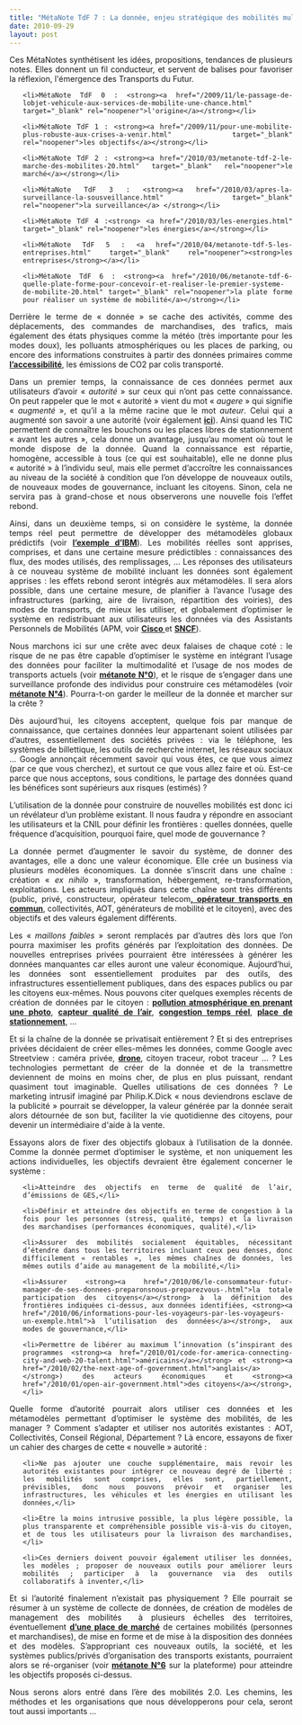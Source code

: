 ```yaml
---
title: "MétaNote TdF 7 : La donnée, enjeu stratégique des mobilités multimodales, quelles perspectives ?"
date: 2010-09-29
layout: post
---
```


<p style="text-align: justify;">Ces MétaNotes synthétisent les idées, propositions, tendances de plusieurs notes. Elles donnent un fil conducteur, et servent de balises pour favoriser la réflexion, l'émergence des Transports du Futur.</p>

<ul style="text-align: justify;">
 	<li>MétaNote TdF 0 : <strong><a href="/2009/11/le-passage-de-lobjet-vehicule-aux-services-de-mobilite-une-chance.html" target="_blank" rel="noopener">l'origine</a></strong></li>
 	<li>MétaNote TdF 1 : <strong><a href="/2009/11/pour-une-mobilite-plus-robuste-aux-crises-a-venir.html" target="_blank" rel="noopener">les objectifs</a></strong></li>
 	<li>MétaNote TdF 2 : <strong><a href="/2010/03/metanote-tdf-2-le-marche-des-mobilites-20.html" target="_blank" rel="noopener">le marché</a></strong></li>
 	<li>MétaNote TdF 3 : <strong><a href="/2010/03/apres-la-surveillance-la-sousveillance.html" target="_blank" rel="noopener">la surveillance</a> </strong></li>
 	<li>MétaNote TdF 4 :<strong> <a href="/2010/03/les-energies.html" target="_blank" rel="noopener">les énergies</a></strong></li>
 	<li>MétaNote TdF 5 : <a href="/2010/04/metanote-tdf-5-les-entreprises.html" target="_blank" rel="noopener"><strong>les entreprises</strong></a></li>
 	<li>MétaNote TdF 6 : <strong><a href="/2010/06/metanote-tdf-6-quelle-plate-forme-pour-concevoir-et-realiser-le-premier-systeme-de-mobilite-20.html" target="_blank" rel="noopener">la plate forme pour réaliser un système de mobilité</a></strong></li>
</ul>
<p style="text-align: justify;">Derrière le terme de « donnée » se cache des activités, comme des déplacements, des commandes de marchandises, des trafics, mais également des états physiques comme la météo (très importante pour les modes doux), les polluants atmosphériques ou les places de parking, ou encore des informations construites à partir des données primaires comme <strong><a href="/wp-content/uploads/sites/6/2010/09/145.pdf">l’accessibilité</a></strong>, les émissions de CO2 par colis transporté.</p>
<p style="text-align: justify;">Dans un premier temps, la connaissance de ces données permet aux utilisateurs d’avoir « <em>autorité</em> » sur ceux qui n’ont pas cette connaissance. On peut rappeler que le mot « autorité » vient du mot « <em>augere</em> » qui signifie « <em>augmenté</em> », et qu’il a la même racine que le mot <em>auteur</em>. Celui qui a augmenté son savoir a une autorité (voir également <strong><a href="/2009/11/autorite-des-transports-vers-une-revolution-.html">ici</a></strong>). Ainsi quand les TIC permettent de connaître les bouchons ou les places libres de stationnement « avant les autres », cela donne un avantage, jusqu’au moment où tout le monde dispose de la donnée. Quand la connaissance est répartie, homogène, accessible à tous (ce qui est souhaitable), elle ne donne plus « autorité » à l’individu seul, mais elle permet d’accroître les connaissances au niveau de la société à condition que l’on développe de nouveaux outils, de nouveaux modes de gouvernance, incluant les citoyens. Sinon, cela ne servira pas à grand-chose et nous observerons une nouvelle fois l’effet rebond.</p>
<p style="text-align: justify;"></p>
<!--more-->
<p style="text-align: justify;">Ainsi, dans un deuxième temps, si on considère le système, la donnée temps réel peut permettre de développer des métamodèles globaux prédictifs (voir <strong><a href="/2010/07/ibm-aide-les-habitants-de-stockholm-a-prevoir-leurs-meilleures-options-de-deplacement.html">l’exemple d’IBM</a></strong>). Les mobilités réelles sont apprises, comprises, et dans une certaine mesure prédictibles : connaissances des flux, des modes utilisés, des remplissages, … Les réponses des utilisateurs à ce nouveau système de mobilité incluant les données sont également apprises : les effets rebond seront intégrés aux métamodèles. Il sera alors possible, dans une certaine mesure, de planifier à l’avance l’usage des infrastructures (parking, aire de livraison, répartition des voiries), des modes de transports, de mieux les utiliser, et globalement d’optimiser le système en redistribuant aux utilisateurs les données via des Assistants Personnels de Mobilités (APM, voir <strong><a href="/2010/02/personnal-travel-assistant-cisco.html" target="_blank" rel="noopener">Cisco </a></strong>et <strong><a href="/2010/04/le-compagnon-de-la-sncf-futur-assistant-personnel-de-mobilite.html" target="_blank" rel="noopener">SNCF</a></strong>).</p>
<p style="text-align: justify;">Nous marchons ici sur une crête avec deux falaises de chaque coté : le risque de ne pas être capable d’optimiser le système en intégrant l’usage des données pour faciliter la multimodalité et l’usage de nos modes de transports actuels (voir <strong><a href="/2009/11/le-passage-de-lobjet-vehicule-aux-services-de-mobilite-une-chance.html">métanote N°0</a></strong>), et le risque de s’engager dans une surveillance profonde des individus pour construire ces métamodèles (voir <strong><a href="/2010/03/apres-la-surveillance-la-sousveillance.html">métanote N°4</a></strong>). Pourra-t-on garder le meilleur de la donnée et marcher sur la crête ?</p>
<p style="text-align: justify;">Dès aujourd’hui, les citoyens acceptent, quelque fois par manque de connaissance, que certaines données leur appartenant soient utilisées par d’autres, essentiellement des sociétés privées : via le téléphone, les systèmes de billettique, les outils de recherche internet, les réseaux sociaux … Google annonçait récemment savoir qui vous êtes, ce que vous aimez (par ce que vous cherchez), et surtout ce que vous allez faire et où. Est-ce parce que nous acceptons, sous conditions, le partage des données quand les bénéfices sont supérieurs aux risques (estimés) ?</p>
<p style="text-align: justify;">L’utilisation de la donnée pour construire de nouvelles mobilités est donc ici un révélateur d’un problème existant. Il nous faudra y répondre en associant les utilisateurs et la CNIL pour définir les frontières : quelles données, quelle fréquence d’acquisition, pourquoi faire, quel mode de gouvernance ?</p>
<p style="text-align: justify;">La donnée permet d’augmenter le savoir du système, de donner des avantages, elle a donc une valeur économique. Elle crée un business via plusieurs modèles économiques. La donnée s’inscrit dans une chaîne : création « <em>ex nihilo</em> », transformation, hébergement, re-transformation, exploitations. Les acteurs impliqués dans cette chaîne sont très différents (public, privé, constructeur, opérateur telecom<strong><a href="/2010/03/a-rennes-keolis-libere-ses-donnees-brutes.html">, opérateur transports en commun</a></strong>, collectivités, AOT, générateurs de mobilité et le citoyen), avec des objectifs et des valeurs également différents.</p>
<p style="text-align: justify;">Les « <em>maillons faibles</em> » seront remplacés par d’autres dès lors que l’on pourra maximiser les profits générés par l’exploitation des données. De nouvelles entreprises privées pourraient être intéressées à générer les données manquantes car elles auront une valeur économique. Aujourd’hui, les données sont essentiellement produites par des outils, des infrastructures essentiellement publiques, dans des espaces publics ou par les citoyens eux-mêmes. Nous pouvons citer quelques exemples récents de création de données par le citoyen : <strong><a href="http://www.mnn.com/lifestyle/outdoor-activities/blogs/track-air-pollution-with-your-droid">pollution atmosphérique en prenant une photo</a></strong>, <strong><a href="/2010/05/le-chainon-manquant-un-capteur-qualite-de-lair-integre-a-votre-telephone.html">capteur qualité de l’air</a></strong>, <strong><a href="/2010/01/whats-waze.html">congestion temps réel</a></strong>, <strong><a href="/2010/03/aujourdhui-le-tarif-du-stationnement-temps-reel-demain-les-mobilites.html">place de stationnement</a></strong>, …</p>
<p style="text-align: justify;">Et si la chaîne de la donnée se privatisait entièrement ? Et si des entreprises privées décidaient de créer elles-mêmes les données, comme Google avec Streetview : caméra privée, <strong><a href="http://ardrone.parrot.com/parrot-ar-drone/fr/">drone</a></strong>, citoyen traceur, robot traceur … ? Les technologies permettant de créer de la donnée et de la transmettre deviennent de moins en moins cher, de plus en plus puissant, rendant quasiment tout imaginable. Quelles utilisations de ces données ? Le marketing intrusif imaginé par Philip.K.Dick « nous deviendrons esclave de la publicité » pourrait se développer, la valeur générée par la donnée serait alors détournée de son but, faciliter la vie quotidienne des citoyens, pour devenir un intermédiaire d'aide à la vente.</p>
<p style="text-align: justify;">Essayons alors de fixer des objectifs globaux à l’utilisation de la donnée. Comme la donnée permet d’optimiser le système, et non uniquement les actions individuelles, les objectifs devraient être également concerner le système :</p>

<ul style="text-align: justify;">
 	<li>Atteindre des objectifs en terme de qualité de l’air, d’émissions de GES,</li>
 	<li>Définir et atteindre des objectifs en terme de congestion à la fois pour les personnes (stress, qualité, temps) et la livraison des marchandises (performances économiques, qualité),</li>
 	<li>Assurer des mobilités socialement équitables, nécessitant d’étendre dans tous les territoires incluant ceux peu denses, donc difficilement « rentables », les mêmes chaînes de données, les mêmes outils d’aide au management de la mobilité,</li>
 	<li>Assurer <strong><a href="/2010/06/le-consommateur-futur-manager-de-ses-donnees-preparonsnous-preparezvous-.html">la totale participation des citoyens</a></strong> à la définition des frontières indiquées ci-dessus, aux données identifiées, <strong><a href="/2010/06/informations-pour-les-voyageurs-par-les-voyageurs-un-exemple.html">à l’utilisation des données</a></strong>, aux modes de gouvernance,</li>
 	<li>Permettre de libérer au maximum l’innovation (s’inspirant des programmes <strong><a href="/2010/01/code-for-america-connecting-city-and-web-20-talent.html">américains</a></strong> et <strong><a href="/2010/02/the-next-age-of-government.html">anglais</a></strong>) des acteurs économiques et <strong><a href="/2010/01/open-air-government.html">des citoyens</a></strong>,</li>
</ul>
<p style="text-align: justify;">Quelle forme d’autorité pourrait alors utiliser ces données et les métamodèles permettant d’optimiser le système des mobilités, de les manager ? Comment s’adapter et utiliser nos autorités existantes : AOT, Collectivités, Conseil Régional, Département ? Là encore, essayons de fixer un cahier des charges de cette « nouvelle » autorité :</p>

<ul style="text-align: justify;">
 	<li>Ne pas ajouter une couche supplémentaire, mais revoir les autorités existantes pour intégrer ce nouveau degré de liberté : les mobilités sont comprises, elles sont, partiellement, prévisibles, donc nous pouvons prévoir et organiser les infrastructures, les véhicules et les énergies en utilisant les données,</li>
 	<li>Etre la moins intrusive possible, la plus légère possible, la plus transparente et compréhensible possible vis-à-vis du citoyen, et de tous les utilisateurs pour la livraison des marchandises,</li>
 	<li>Ces derniers doivent pouvoir également utiliser les données, les modèles ; proposer de nouveaux outils pour améliorer leurs mobilités ; participer à la gouvernance via des outils collaboratifs à inventer,</li>
</ul>
<p style="text-align: justify;">Et si l’autorité finalement n’existait pas physiquement ? Elle pourrait se résumer à un système de collecte de données, de création de modèles de management des mobilités  à plusieurs échelles des territoires, éventuellement <strong><a href="/2010/03/metanote-tdf-2-le-marche-des-mobilites-20.html">d’une place de marché</a></strong> de certaines mobilités (personnes et marchandises), de mise en forme et de mise à la disposition des données et des modèles. S’appropriant ces nouveaux outils, la société, et les systèmes publics/privés d’organisation des transports existants, pourraient alors se ré-organiser (voir <strong><a href="/2010/06/metanote-tdf-6-quelle-plate-forme-pour-concevoir-et-realiser-le-premier-systeme-de-mobilite-20.html">métanote N°6</a></strong> sur la plateforme) pour atteindre les objectifs proposés ci-dessus.</p>
<p style="text-align: justify;">Nous serons alors entré dans l’ère des mobilités 2.0. Les chemins, les méthodes et les organisations que nous développerons pour cela, seront tout aussi importants ...</p>